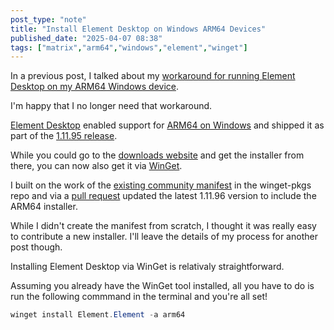 ```yaml
---
post_type: "note" 
title: "Install Element Desktop on Windows ARM64 Devices"
published_date: "2025-04-07 08:38"
tags: ["matrix","arm64","windows","element","winget"]
---
```


In a previous post, I talked about my [workaround for running Element Desktop on my ARM64 Windows device](/feed/running-linux-gui-apps-windows-wsl-amazing).

I'm happy that I no longer need that workaround. 

[Element Desktop](https://github.com/element-hq/element-desktop) enabled support for [ARM64 on Windows](https://github.com/element-hq/element-desktop/pull/624) and shipped it as part of the [1.11.95 release](https://github.com/element-hq/element-desktop/releases/tag/v1.11.95).

While you could go to the [downloads website](https://element.io/download) and get the installer from there, you can now also get it via [WinGet](https://learn.microsoft.com/windows/package-manager/winget/). 

I built on the work of the [existing community manifest](https://github.com/microsoft/winget-pkgs/tree/master/manifests/e/Element/Element) in the winget-pkgs repo and via a [pull request](https://github.com/microsoft/winget-pkgs/pull/244768) updated the latest 1.11.96 version to include the ARM64 installer. 

While I didn't create the manifest from scratch, I thought it was really easy to contribute a new installer. I'll leave the details of my process for another post though. 

Installing Element Desktop via WinGet is relativaly straightforward.  

Assuming you already have the WinGet tool installed, all you have to do is run the following commmand in the terminal and you're all set!

```powershell
winget install Element.Element -a arm64
```